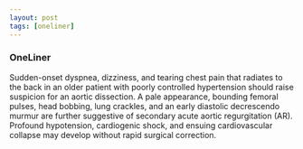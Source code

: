 ```yaml
---
layout: post
tags: [oneliner]
---
```



### OneLiner

Sudden-onset dyspnea, dizziness, and tearing chest pain that radiates to the back in an older patient with poorly controlled hypertension should raise suspicion for an aortic dissection. A pale appearance, bounding femoral pulses, head bobbing, lung crackles, and an early diastolic decrescendo murmur are further suggestive of secondary acute aortic regurgitation (AR). Profound hypotension, cardiogenic shock, and ensuing cardiovascular collapse may develop without rapid surgical correction.
